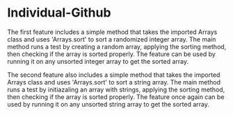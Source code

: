 # Individual-Github

The first feature includes a simple method that takes the imported Arrays class and uses 'Arrays.sort' to sort a randomized integer array.
The main method runs a test by creating a random array, applying the sorting method, then checking if the array is sorted properly. 
The feature can be used by running it on any unsorted integer array to get the sorted array.

The second feature also includes a simple method that takes the imported Arrays class and uses 'Arrays.sort' to sort a string array.
The main method runs a test by initiazaling an array with strings, applying the sorting method, then checking if the array is sorted properly. 
The feature once again can be used by running it on any unsorted string array to get the sorted array.
